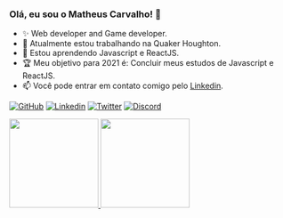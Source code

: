 ### Olá, eu sou o Matheus Carvalho! 👋

- ✨ Web developer and Game developer.
- 🔭 Atualmente estou trabalhando na Quaker Houghton.
- 🌱 Estou aprendendo Javascript e ReactJS.
- 🏆 Meu objetivo para 2021 é: Concluir meus estudos de Javascript e ReactJS.
- 📫 Você pode entrar em contato comigo pelo [Linkedin](https://www.linkedin.com/in/matheus-carvalho-775504171/).

[![GitHub](https://img.shields.io/badge/Github-FFFFFF?style=for-the-badge&logo=github&logoColor=black)](https://github.com/mathxx-dev)
[![Linkedin](https://img.shields.io/badge/Linkedin-FFFFFF?style=for-the-badge&logo=linkedin&logoColor=black)](https://www.linkedin.com/in/matheus-carvalho-775504171/)
[![Twitter](https://img.shields.io/badge/Twitter-FFFFFF?style=for-the-badge&logo=twitter&logoColor=black)](https://twitter.com/mtteux_)
[![Discord](https://img.shields.io/badge/Discord-FFFFFF?style=for-the-badge&logo=discord&logoColor=black)](https://discord.gg/FFJ9tvj5Kj)
<!-- [![Reddit](https://img.shields.io/badge/Reddit-FF4500?style=for-the-badge&logo=reddit&logoColor=white)](https://www.reddit.com/user/) -->

<a href="https://github.com/mathxx-dev">
  <img height="160em" src="https://github-readme-stats.vercel.app/api?username=mathxx-dev&show_icons=true&include_all_commits=true&custom_title=GitHub+Stats&            theme=black">
  <img height="160em" src="https://github-readme-stats.vercel.app/api/top-langs/?username=mathxx-dev&layout=compact&theme=black">
</a>
